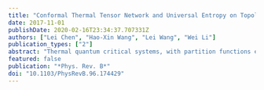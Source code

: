 ```yaml
---
title: "Conformal Thermal Tensor Network and Universal Entropy on Topological Manifolds"
date: 2017-11-01
publishDate: 2020-02-16T23:34:37.707331Z
authors: ["Lei Chen", "Hao-Xin Wang", "Lei Wang", "Wei Li"]
publication_types: ["2"]
abstract: "Thermal quantum critical systems, with partition functions expressed as conformal tensor networks, are revealed to exhibit universal entropy corrections on nonorientable manifolds. Through high-precision tensor network simulations of several quantum chains, we identify the universal entropy SK=lnk on the Klein bottle, where k relates to quantum dimensions of the primary fields in conformal field theory (CFT). Different from the celebrated Affleck-Ludwig boundary entropy lng (g reflects noninteger ground-state degeneracy), SK has no boundary dependence or surface energy terms accompanying it, and can be very conveniently extracted from thermal data. On the Möbius-strip manifold, we uncover an entropy SM=12(lng+lnk) in CFT, where 12lng is associated with the only open edge of the Möbius strip and 12lnk is associated with the nonorientable topology. As a useful application, we employ the universal entropy to accurately pinpoint the quantum phase transitions, even for those without local order parameters."
featured: false
publication: "*Phys. Rev. B*"
doi: "10.1103/PhysRevB.96.174429"
---
```


